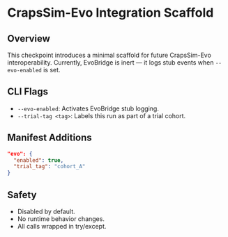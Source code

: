 # CrapsSim-Evo Integration Scaffold

## Overview
This checkpoint introduces a minimal scaffold for future CrapsSim-Evo interoperability.
Currently, EvoBridge is inert — it logs stub events when `--evo-enabled` is set.

## CLI Flags
- `--evo-enabled`: Activates EvoBridge stub logging.
- `--trial-tag <tag>`: Labels this run as part of a trial cohort.

## Manifest Additions
```json
"evo": {
  "enabled": true,
  "trial_tag": "cohort_A"
}
```

## Safety
- Disabled by default.
- No runtime behavior changes.
- All calls wrapped in try/except.
